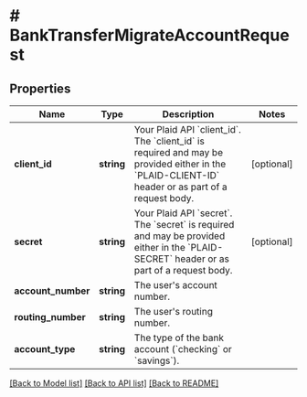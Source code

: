 # # BankTransferMigrateAccountRequest

## Properties

Name | Type | Description | Notes
------------ | ------------- | ------------- | -------------
**client_id** | **string** | Your Plaid API &#x60;client_id&#x60;. The &#x60;client_id&#x60; is required and may be provided either in the &#x60;PLAID-CLIENT-ID&#x60; header or as part of a request body. | [optional]
**secret** | **string** | Your Plaid API &#x60;secret&#x60;. The &#x60;secret&#x60; is required and may be provided either in the &#x60;PLAID-SECRET&#x60; header or as part of a request body. | [optional]
**account_number** | **string** | The user&#39;s account number. |
**routing_number** | **string** | The user&#39;s routing number. |
**account_type** | **string** | The type of the bank account (&#x60;checking&#x60; or &#x60;savings&#x60;). |

[[Back to Model list]](../../README.md#models) [[Back to API list]](../../README.md#endpoints) [[Back to README]](../../README.md)
